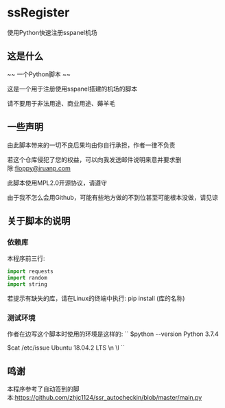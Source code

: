 # ssRegister
使用Python快速注册sspanel机场

## 这是什么

~~ 一个Python脚本 ~~

这是一个用于注册使用sspanel搭建的机场的脚本

请不要用于非法用途、商业用途、薅羊毛

## 一些声明

由此脚本带来的一切不良后果均由你自行承担，作者一律不负责

若这个仓库侵犯了您的权益，可以向我发送邮件说明来意并要求删除:floppy@iruanp.com

此脚本使用MPL2.0开源协议，请遵守

由于我不怎么会用Github，可能有些地方做的不到位甚至可能根本没做，请见谅

## 关于脚本的说明

### 依赖库

本程序前三行:
```python
import requests
import random
import string
```
若提示有缺失的库，请在Linux的终端中执行:
pip install (库的名称)

### 测试环境

作者在边写这个脚本时使用的环境是这样的:
``
$python --version
Python 3.7.4


$cat /etc/issue
Ubuntu 18.04.2 LTS \n \l
``
## 鸣谢

本程序参考了自动签到的脚本:https://github.com/zhjc1124/ssr_autocheckin/blob/master/main.py
